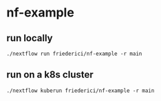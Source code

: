 # nf-example

## run locally
    ./nextflow run friederici/nf-example -r main

## run on a k8s cluster
    ./nextflow kuberun friederici/nf-example -r main
